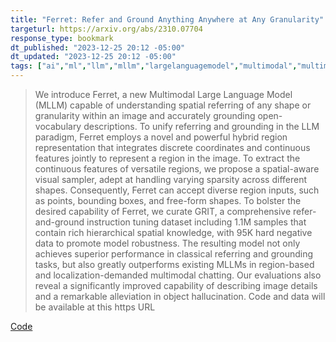 ```yaml
---
title: "Ferret: Refer and Ground Anything Anywhere at Any Granularity"
targeturl: https://arxiv.org/abs/2310.07704
response_type: bookmark
dt_published: "2023-12-25 20:12 -05:00"
dt_updated: "2023-12-25 20:12 -05:00"
tags: ["ai","ml","llm","mllm","largelanguagemodel","multimodal","multimodallargelanguagemodel","apple","opensource"]
---
```


> We introduce Ferret, a new Multimodal Large Language Model (MLLM) capable of understanding spatial referring of any shape or granularity within an image and accurately grounding open-vocabulary descriptions. To unify referring and grounding in the LLM paradigm, Ferret employs a novel and powerful hybrid region representation that integrates discrete coordinates and continuous features jointly to represent a region in the image. To extract the continuous features of versatile regions, we propose a spatial-aware visual sampler, adept at handling varying sparsity across different shapes. Consequently, Ferret can accept diverse region inputs, such as points, bounding boxes, and free-form shapes. To bolster the desired capability of Ferret, we curate GRIT, a comprehensive refer-and-ground instruction tuning dataset including 1.1M samples that contain rich hierarchical spatial knowledge, with 95K hard negative data to promote model robustness. The resulting model not only achieves superior performance in classical referring and grounding tasks, but also greatly outperforms existing MLLMs in region-based and localization-demanded multimodal chatting. Our evaluations also reveal a significantly improved capability of describing image details and a remarkable alleviation in object hallucination. Code and data will be available at this https URL

[Code](https://github.com/apple/ml-ferret)